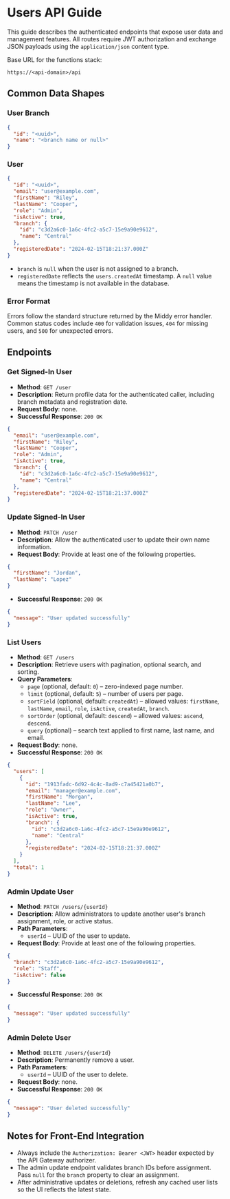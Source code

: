 # Users API Guide

This guide describes the authenticated endpoints that expose user data and
management features. All routes require JWT authorization and exchange JSON
payloads using the `application/json` content type.

Base URL for the functions stack:

```
https://<api-domain>/api
```

## Common Data Shapes

### User Branch

```json
{
  "id": "<uuid>",
  "name": "<branch name or null>"
}
```

### User

```json
{
  "id": "<uuid>",
  "email": "user@example.com",
  "firstName": "Riley",
  "lastName": "Cooper",
  "role": "Admin",
  "isActive": true,
  "branch": {
    "id": "c3d2a6c0-1a6c-4fc2-a5c7-15e9a90e9612",
    "name": "Central"
  },
  "registeredDate": "2024-02-15T18:21:37.000Z"
}
```

- `branch` is `null` when the user is not assigned to a branch.
- `registeredDate` reflects the `users.createdAt` timestamp. A `null` value means
  the timestamp is not available in the database.

### Error Format

Errors follow the standard structure returned by the Middy error handler. Common
status codes include `400` for validation issues, `404` for missing users, and
`500` for unexpected errors.

## Endpoints

### Get Signed-In User

- **Method**: `GET /user`
- **Description**: Return profile data for the authenticated caller, including
  branch metadata and registration date.
- **Request Body**: none.
- **Successful Response**: `200 OK`

```json
{
  "email": "user@example.com",
  "firstName": "Riley",
  "lastName": "Cooper",
  "role": "Admin",
  "isActive": true,
  "branch": {
    "id": "c3d2a6c0-1a6c-4fc2-a5c7-15e9a90e9612",
    "name": "Central"
  },
  "registeredDate": "2024-02-15T18:21:37.000Z"
}
```

### Update Signed-In User

- **Method**: `PATCH /user`
- **Description**: Allow the authenticated user to update their own name
  information.
- **Request Body**: Provide at least one of the following properties.

```json
{
  "firstName": "Jordan",
  "lastName": "Lopez"
}
```

- **Successful Response**: `200 OK`

```json
{
  "message": "User updated successfully"
}
```

### List Users

- **Method**: `GET /users`
- **Description**: Retrieve users with pagination, optional search, and sorting.
- **Query Parameters**:
  - `page` (optional, default: `0`) – zero-indexed page number.
  - `limit` (optional, default: `5`) – number of users per page.
  - `sortField` (optional, default: `createdAt`) – allowed values: `firstName`,
    `lastName`, `email`, `role`, `isActive`, `createdAt`, `branch`.
  - `sortOrder` (optional, default: `descend`) – allowed values: `ascend`,
    `descend`.
  - `query` (optional) – search text applied to first name, last name, and
    email.
- **Request Body**: none.
- **Successful Response**: `200 OK`

```json
{
  "users": [
    {
      "id": "1913fadc-6d92-4c4c-8ad9-c7a45421a0b7",
      "email": "manager@example.com",
      "firstName": "Morgan",
      "lastName": "Lee",
      "role": "Owner",
      "isActive": true,
      "branch": {
        "id": "c3d2a6c0-1a6c-4fc2-a5c7-15e9a90e9612",
        "name": "Central"
      },
      "registeredDate": "2024-02-15T18:21:37.000Z"
    }
  ],
  "total": 1
}
```

### Admin Update User

- **Method**: `PATCH /users/{userId}`
- **Description**: Allow administrators to update another user's branch
  assignment, role, or active status.
- **Path Parameters**:
  - `userId` – UUID of the user to update.
- **Request Body**: Provide at least one of the following properties.

```json
{
  "branch": "c3d2a6c0-1a6c-4fc2-a5c7-15e9a90e9612",
  "role": "Staff",
  "isActive": false
}
```

- **Successful Response**: `200 OK`

```json
{
  "message": "User updated successfully"
}
```

### Admin Delete User

- **Method**: `DELETE /users/{userId}`
- **Description**: Permanently remove a user.
- **Path Parameters**:
  - `userId` – UUID of the user to delete.
- **Request Body**: none.
- **Successful Response**: `200 OK`

```json
{
  "message": "User deleted successfully"
}
```

## Notes for Front-End Integration

- Always include the `Authorization: Bearer <JWT>` header expected by the API
  Gateway authorizer.
- The admin update endpoint validates branch IDs before assignment. Pass `null`
  for the `branch` property to clear an assignment.
- After administrative updates or deletions, refresh any cached user lists so
  the UI reflects the latest state.
